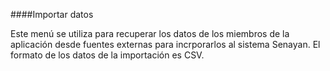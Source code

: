 ####Importar datos

Este menú se utiliza para recuperar los datos de los miembros de la aplicación desde fuentes externas para incrporarlos al sistema Senayan. El formato de los datos de la importación es CSV.